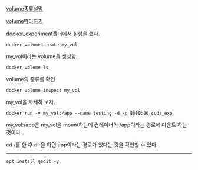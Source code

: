 [volume종류설명](https://deveric.tistory.com/111)

[volume따라하기](https://www.daleseo.com/docker-volumes-bind-mounts/)

docker_experiment폴더에서 실행을 했다.

```docker
docker volume create my_vol
```
my_vol이라는 volume을 생성함.

```docker
docker volume ls
```
volume의 종류를 확인

```docker
docker volume inspect my_vol
```
my_vol을 자세히 보자.

```docker
docker run -v my_vol:/app --name testing -d -p 8080:80 cuda_exp
```
my_vol:/app은 my_vol을 mount하는데 컨테이너의 /app이라는 경로에 마운트 하는 것이다.

cd /를 한 후 dir을 하면 app이라는 경로가 있다는 것을 확인할 수 있다.

***

```ubuntu
apt install gedit -y
```
